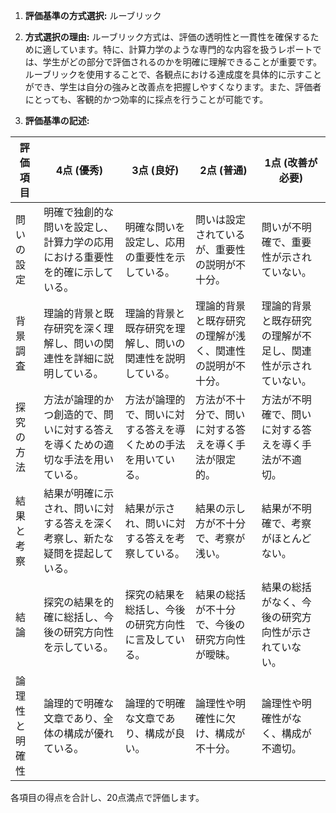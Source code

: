 1. **評価基準の方式選択:** ルーブリック

2. **方式選択の理由:** ルーブリック方式は、評価の透明性と一貫性を確保するために適しています。特に、計算力学のような専門的な内容を扱うレポートでは、学生がどの部分で評価されるのかを明確に理解できることが重要です。ルーブリックを使用することで、各観点における達成度を具体的に示すことができ、学生は自分の強みと改善点を把握しやすくなります。また、評価者にとっても、客観的かつ効率的に採点を行うことが可能です。

3. **評価基準の記述:**

| 評価項目       | 4点 (優秀) | 3点 (良好) | 2点 (普通) | 1点 (改善が必要) |
|----------------|------------|------------|------------|------------------|
| 問いの設定     | 明確で独創的な問いを設定し、計算力学の応用における重要性を的確に示している。 | 明確な問いを設定し、応用の重要性を示している。 | 問いは設定されているが、重要性の説明が不十分。 | 問いが不明確で、重要性が示されていない。 |
| 背景調査       | 理論的背景と既存研究を深く理解し、問いの関連性を詳細に説明している。 | 理論的背景と既存研究を理解し、問いの関連性を説明している。 | 理論的背景と既存研究の理解が浅く、関連性の説明が不十分。 | 理論的背景と既存研究の理解が不足し、関連性が示されていない。 |
| 探究の方法     | 方法が論理的かつ創造的で、問いに対する答えを導くための適切な手法を用いている。 | 方法が論理的で、問いに対する答えを導くための手法を用いている。 | 方法が不十分で、問いに対する答えを導く手法が限定的。 | 方法が不明確で、問いに対する答えを導く手法が不適切。 |
| 結果と考察     | 結果が明確に示され、問いに対する答えを深く考察し、新たな疑問を提起している。 | 結果が示され、問いに対する答えを考察している。 | 結果の示し方が不十分で、考察が浅い。 | 結果が不明確で、考察がほとんどない。 |
| 結論           | 探究の結果を的確に総括し、今後の研究方向性を示している。 | 探究の結果を総括し、今後の研究方向性に言及している。 | 結果の総括が不十分で、今後の研究方向性が曖昧。 | 結果の総括がなく、今後の研究方向性が示されていない。 |
| 論理性と明確性 | 論理的で明確な文章であり、全体の構成が優れている。 | 論理的で明確な文章であり、構成が良い。 | 論理性や明確性に欠け、構成が不十分。 | 論理性や明確性がなく、構成が不適切。 |

各項目の得点を合計し、20点満点で評価します。